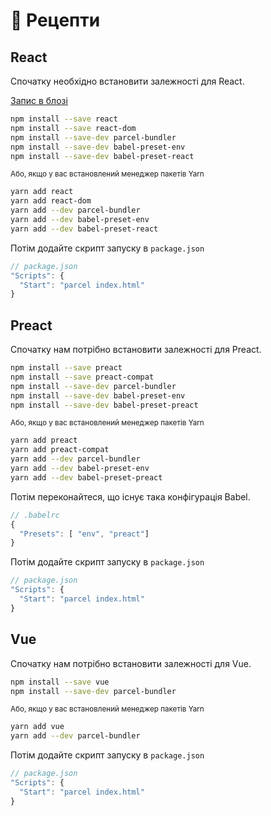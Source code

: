# 🍰 Рецепти

## React

Спочатку необхідно встановити залежності для React.

[Запис в блозі](http://blog.jakoblind.no/react-parcel/)

```Bash
npm install --save react
npm install --save react-dom
npm install --save-dev parcel-bundler
npm install --save-dev babel-preset-env
npm install --save-dev babel-preset-react
```

<sub>Або, якщо у вас встановлений менеджер пакетів Yarn</sub>

```Bash
yarn add react
yarn add react-dom
yarn add --dev parcel-bundler
yarn add --dev babel-preset-env
yarn add --dev babel-preset-react
```

Потім додайте скрипт запуску в `package.json`

```javascript
// package.json
"Scripts": {
  "Start": "parcel index.html"
}
```

## Preact

Спочатку нам потрібно встановити залежності для Preact.

```Bash
npm install --save preact
npm install --save preact-compat
npm install --save-dev parcel-bundler
npm install --save-dev babel-preset-env
npm install --save-dev babel-preset-preact
```

<sub> Або, якщо у вас встановлений менеджер пакетів Yarn </sub>

```Bash
yarn add preact
yarn add preact-compat
yarn add --dev parcel-bundler
yarn add --dev babel-preset-env
yarn add --dev babel-preset-preact
```

Потім переконайтеся, що існує така конфігурація Babel.

```javascript
// .babelrc
{
  "Presets": [ "env", "preact"]
}
```

Потім додайте скрипт запуску в `package.json`

```javascript
// package.json
"Scripts": {
  "Start": "parcel index.html"
}
```

## Vue

Спочатку нам потрібно встановити залежності для Vue.

```Bash
npm install --save vue
npm install --save-dev parcel-bundler
```

<sub> Або, якщо у вас встановлений менеджер пакетів Yarn </sub>

```Bash
yarn add vue
yarn add --dev parcel-bundler
```

Потім додайте скрипт запуску в `package.json`

```javascript
// package.json
"Scripts": {
  "Start": "parcel index.html"
}
```
